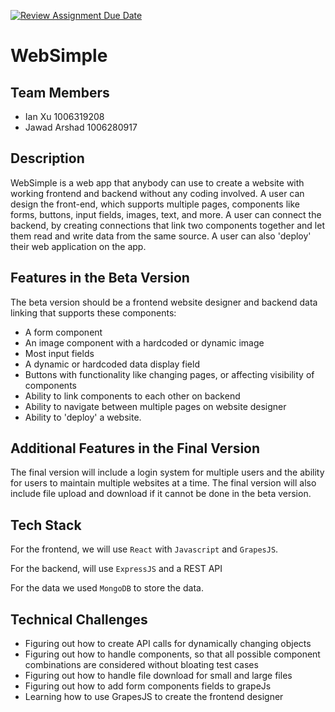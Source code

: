 [![Review Assignment Due Date](https://classroom.github.com/assets/deadline-readme-button-24ddc0f5d75046c5622901739e7c5dd533143b0c8e959d652212380cedb1ea36.svg)](https://classroom.github.com/a/KRLE_tfD)
# WebSimple

## Team Members

- Ian Xu 1006319208
- Jawad Arshad 1006280917

## Description

WebSimple is a web app that anybody can use to create a website with working frontend and backend without any coding involved. 
A user can design the front-end, which supports multiple pages, components like forms, buttons, input fields, images, text, and more.
A user can connect the backend, by creating connections that link two components together and let them read and write data from the
same source. A user can also 'deploy' their web application on the app.

## Features in the Beta Version

The beta version should be a frontend website designer and backend data linking that supports these components:
- A form component
- An image component with a hardcoded or dynamic image
- Most input fields
- A dynamic or hardcoded data display field
- Buttons with functionality like changing pages, or affecting visibility of components
- Ability to link components to each other on backend 
- Ability to navigate between multiple pages on website designer
- Ability to 'deploy' a website.

## Additional Features in the Final Version

The final version will include a login system for multiple users and the ability for users to maintain multiple websites at a time.
The final version will also include file upload and download if it cannot be done in the beta version.

## Tech Stack

For the frontend, we will use `React` with `Javascript` and `GrapesJS`.

For the backend, will use `ExpressJS` and a REST API

For the data we used `MongoDB` to store the data.

## Technical Challenges

- Figuring out how to create API calls for dynamically changing objects
- Figuring out how to handle components, so that all possible component combinations are considered without bloating test cases
- Figuring out how to handle file download for small and large files
- Figuring out how to add form components fields to grapeJs
- Learning how to use GrapesJS to create the frontend designer